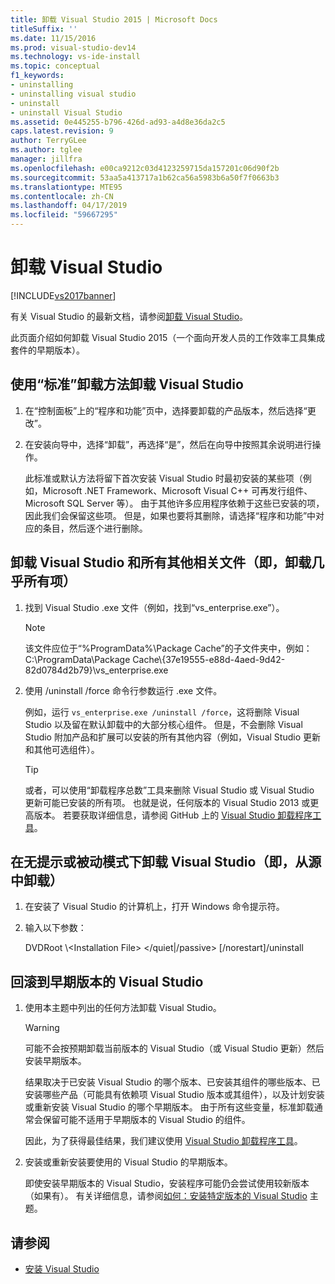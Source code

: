 ```yaml
---
title: 卸载 Visual Studio 2015 | Microsoft Docs
titleSuffix: ''
ms.date: 11/15/2016
ms.prod: visual-studio-dev14
ms.technology: vs-ide-install
ms.topic: conceptual
f1_keywords:
- uninstalling
- uninstalling visual studio
- uninstall
- uninstall Visual Studio
ms.assetid: 0e445255-b796-426d-ad93-a4d8e36da2c5
caps.latest.revision: 9
author: TerryGLee
ms.author: tglee
manager: jillfra
ms.openlocfilehash: e00ca9212c03d4123259715da157201c06d90f2b
ms.sourcegitcommit: 53aa5a413717a1b62ca56a5983b6a50f7f0663b3
ms.translationtype: MTE95
ms.contentlocale: zh-CN
ms.lasthandoff: 04/17/2019
ms.locfileid: "59667295"
---
```

# <a name="uninstall-visual-studio"></a>卸载 Visual Studio
[!INCLUDE[vs2017banner](../includes/vs2017banner.md)]

有关 Visual Studio 的最新文档，请参阅[卸载 Visual Studio](/visualstudio/install/uninstall-visual-studio)。

此页面介绍如何卸载 Visual Studio 2015（一个面向开发人员的工作效率工具集成套件的早期版本）。

## <a name="uninstall-visual-studio-by-using-the-standard-uninstallation-method"></a>使用“标准”卸载方法卸载 Visual Studio

1. 在“控制面板”上的“程序和功能”页中，选择要卸载的产品版本，然后选择“更改”。

2. 在安装向导中，选择“卸载”，再选择“是”，然后在向导中按照其余说明进行操作。

   此标准或默认方法将留下首次安装 Visual Studio 时最初安装的某些项（例如，Microsoft .NET Framework、Microsoft Visual C++ 可再发行组件、Microsoft SQL Server 等）。   由于其他许多应用程序依赖于这些已安装的项，因此我们会保留这些项。 但是，如果也要将其删除，请选择“程序和功能”中对应的条目，然后逐个进行删除。

## <a name="uninstall-visual-studio-and-all-other-related-files-that-is-to-uninstall-almost-everything"></a>卸载 Visual Studio 和所有其他相关文件（即，卸载几乎所有项）

1.  找到 Visual Studio .exe 文件（例如，找到“vs_enterprise.exe”）。

    > [!NOTE]
    > 该文件应位于“%ProgramData%\Package Cache”的子文件夹中，例如：C:\ProgramData\Package Cache\\{37e19555-e88d-4aed-9d42-82d0784d2b79}\vs_enterprise.exe

2.  使用 /uninstall /force 命令行参数运行 .exe 文件。

     例如，运行 ```vs_enterprise.exe /uninstall /force```，这将删除 Visual Studio 以及留在默认卸载中的大部分核心组件。 但是，不会删除 Visual Studio 附加产品和扩展可以安装的所有其他内容（例如，Visual Studio 更新和其他可选组件）。

    > [!TIP]
    > 或者，可以使用“卸载程序总数”工具来删除 Visual Studio 或 Visual Studio 更新可能已安装的所有项。 也就是说，任何版本的 Visual Studio 2013 或更高版本。 若要获取详细信息，请参阅 GitHub 上的 [Visual Studio 卸载程序工具](https://github.com/Microsoft/VisualStudioUninstaller/releases)。

## <a name="uninstall-visual-studio-in-silent-or-passive-modes-that-is-to-uninstall-from-source"></a>在无提示或被动模式下卸载 Visual Studio（即，从源中卸载）

1.  在安装了 Visual Studio 的计算机上，打开 Windows 命令提示符。

2.  输入以下参数：

     DVDRoot \\<Installation File\> \</quiet&#124;/passive> [/norestart]/uninstall

## <a name="roll-back-to-a-previous-version-or-release-of--visual-studio"></a>回滚到早期版本的 Visual Studio

1. 使用本主题中列出的任何方法卸载 Visual Studio。

   > [!WARNING]
   > 可能不会按预期卸载当前版本的 Visual Studio（或 Visual Studio 更新）然后安装早期版本。
   >
   > 结果取决于已安装 Visual Studio 的哪个版本、已安装其组件的哪些版本、已安装哪些产品（可能具有依赖项 Visual Studio 版本或其组件），以及计划安装或重新安装 Visual Studio 的哪个早期版本。  由于所有这些变量，标准卸载通常会保留可能不适用于早期版本的 Visual Studio 的组件。
   >
   > 因此，为了获得最佳结果，我们建议使用 [Visual Studio 卸载程序工具](https://github.com/Microsoft/VisualStudioUninstaller/releases)。

2. 安装或重新安装要使用的 Visual Studio 的早期版本。

   即使安装早期版本的 Visual Studio，安装程序可能仍会尝试使用较新版本（如果有）。 有关详细信息，请参阅[如何：安装特定版本的 Visual Studio](../install/how-to-install-a-specific-release-of-visual-studio.md) 主题。

## <a name="see-also"></a>请参阅

- [安装 Visual Studio](https://msdn.microsoft.com/library/e2h7fzkw.aspx)
